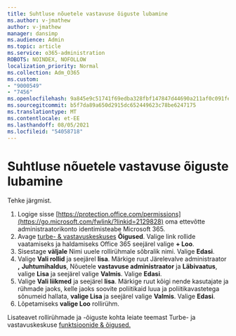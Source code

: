 ```yaml
---
title: Suhtluse nõuetele vastavuse õiguste lubamine
ms.author: v-jmathew
author: v-jmathew
manager: dansimp
ms.audience: Admin
ms.topic: article
ms.service: o365-administration
ROBOTS: NOINDEX, NOFOLLOW
localization_priority: Normal
ms.collection: Adm_O365
ms.custom:
- "9000549"
- "7456"
ms.openlocfilehash: 9a845e9c51741f69edba328fbf147847d44690a211af0c091fe29733414f771b
ms.sourcegitcommit: b5f7da89a650d2915dc652449623c78be6247175
ms.translationtype: MT
ms.contentlocale: et-EE
ms.lasthandoff: 08/05/2021
ms.locfileid: "54058718"
---
```

# <a name="enable-permissions-for-communication-compliance"></a>Suhtluse nõuetele vastavuse õiguste lubamine

Tehke järgmist.

1. Logige sisse [https://protection.office.com/permissions](https://go.microsoft.com/fwlink/?linkid=2129828) oma ettevõtte administraatorikonto identimisteabe Microsoft 365.
2. Avage [turbe- & vastavuskeskuses](https://go.microsoft.com/fwlink/?linkid=2101341) **Õigused**. Valige link rollide vaatamiseks ja haldamiseks Office 365 seejärel valige **\+ Loo**.
3. Sisestage **väljale** Nimi uuele rollirühmale sõbralik nimi. Valige **Edasi**.
4. Valige **Vali rollid** ja seejärel **lisa**. Märkige ruut Järelevalve administraator **,** **Juhtumihaldus**, Nõuetele **vastavuse administraator** ja **Läbivaatus**, valige **Lisa** ja seejärel valige **Valmis**. Valige **Edasi**.
5. Valige **Vali liikmed** ja seejärel **lisa**. Märkige ruut kõigi nende kasutajate ja rühmade jaoks, kelle jaoks soovite poliitikaid luua ja poliitikavastetega sõnumeid hallata, **valige Lisa** ja seejärel valige **Valmis**. Valige **Edasi**.
6. Lõpetamiseks **valige Loo** rollirühm.

Lisateavet rollirühmade ja -õiguste kohta leiate teemast Turbe- ja vastavuskeskuse [funktsioonide & õigused.](https://go.microsoft.com/fwlink/?linkid=2114184)
